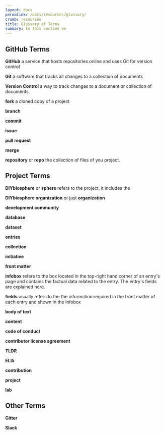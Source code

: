 ```yaml
---
layout: docs
permalink: /docs/resources/glossary/
crumb: resources
title: Glossary of Terms
summary: In this section we
---
```


## GitHub Terms

 **GitHub** a service that hosts repositories online and uses Git for version control

 **Git** a software that tracks all changes to a collection of documents

**Version Control** a way to track changes to a document or collection of documents.

 **fork** a cloned copy of a project

 **branch**

**commit**

**issue**

**pull request**

**merge**

**repository** or **repo** the collection of files of you project.

## Project Terms

**DIYbiosphere** or **sphere** refers to the project, it includes the

**DIYbiosphere organization** or just **organization**

**development community**

**database**

**dataset**

**entries**

**collection**

**initiative**

**front matter**

**infobox** refers to the box located in the top-right hand corner of an entry's page and contains the factual data related to the entry. The entry's fields are explained here.

**fields** usually refers to the the information required in the front matter of each entry and shown in the infobox

**body of text**

**content**

**code of conduct**

**contributor license agreement**

**TLDR**

**ELI5**

**contribution**

**project**

**lab**


## Other Terms

**Gitter**

**Slack**
